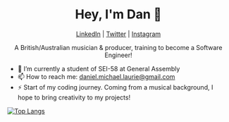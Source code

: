 <h1 align="center">Hey, I'm Dan 👋</h1>
<p align="center">
  <a href="https://www.linkedin.com/in/danlaurie98/">LinkedIn</a> |
  <a href="https://twitter.com/DanLaurie1">Twitter</a> |
  <a href="https://www.instagram.com/dan.laurie/?hl=en">Instagram</a>
</p>

<p align="center">A British/Australian musician & producer, training to become a Software Engineer!</p>

- 🌱 I’m currently a student of SEI-58 at General Assembly
- 📫 How to reach me: daniel.michael.laurie@gmail.com
- ⚡ Start of my coding journey. Coming from a musical background, I hope to bring creativity to my projects!


[![Top Langs](https://github-readme-stats.vercel.app/api/top-langs/?username=dan-laurie&show_icons=true&theme=radical)
](https://github.com/anuraghazra/github-readme-stats)


